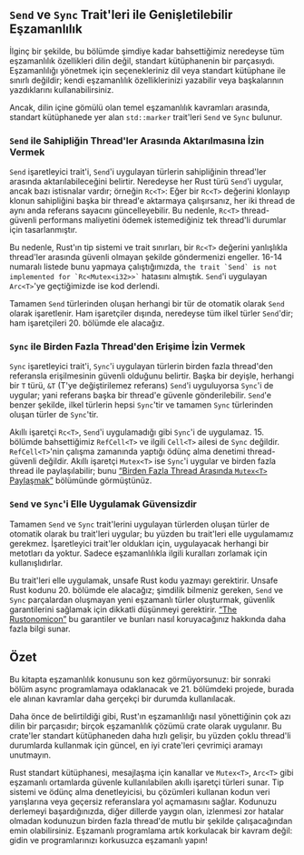 ## `Send` ve `Sync` Trait'leri ile Genişletilebilir Eşzamanlılık

<!-- Eski bağlantı, silmeyin -->

<a id="extensible-concurrency-with-the-sync-and-send-traits"></a>

İlginç bir şekilde, bu bölümde şimdiye kadar bahsettiğimiz neredeyse tüm eşzamanlılık özellikleri dilin değil, standart kütüphanenin bir parçasıydı. Eşzamanlılığı yönetmek için seçenekleriniz dil veya standart kütüphane ile sınırlı değildir; kendi eşzamanlılık özelliklerinizi yazabilir veya başkalarının yazdıklarını kullanabilirsiniz.

Ancak, dilin içine gömülü olan temel eşzamanlılık kavramları arasında, standart kütüphanede yer alan `std::marker` trait'leri `Send` ve `Sync` bulunur.

### `Send` ile Sahipliğin Thread'ler Arasında Aktarılmasına İzin Vermek

`Send` işaretleyici trait'i, `Send`'i uygulayan türlerin sahipliğinin thread'ler arasında aktarılabileceğini belirtir. Neredeyse her Rust türü `Send`'i uygular, ancak bazı istisnalar vardır; örneğin `Rc<T>`: Eğer bir `Rc<T>` değerini klonlayıp klonun sahipliğini başka bir thread'e aktarmaya çalışırsanız, her iki thread de aynı anda referans sayacını güncelleyebilir. Bu nedenle, `Rc<T>` thread-güvenli performans maliyetini ödemek istemediğiniz tek thread'li durumlar için tasarlanmıştır.

Bu nedenle, Rust'ın tip sistemi ve trait sınırları, bir `Rc<T>` değerini yanlışlıkla thread'ler arasında güvenli olmayan şekilde göndermenizi engeller. 16-14 numaralı listede bunu yapmaya çalıştığımızda, `` the trait `Send` is not implemented for `Rc<Mutex<i32>>` `` hatasını almıştık. `Send`'i uygulayan `Arc<T>`'ye geçtiğimizde ise kod derlendi.

Tamamen `Send` türlerinden oluşan herhangi bir tür de otomatik olarak `Send` olarak işaretlenir. Ham işaretçiler dışında, neredeyse tüm ilkel türler `Send`'dir; ham işaretçileri 20. bölümde ele alacağız.

### `Sync` ile Birden Fazla Thread'den Erişime İzin Vermek

`Sync` işaretleyici trait'i, `Sync`'i uygulayan türlerin birden fazla thread'den referansla erişilmesinin güvenli olduğunu belirtir. Başka bir deyişle, herhangi bir `T` türü, `&T` (T'ye değiştirilemez referans) `Send`'i uyguluyorsa `Sync`'i de uygular; yani referans başka bir thread'e güvenle gönderilebilir. `Send`'e benzer şekilde, ilkel türlerin hepsi `Sync`'tir ve tamamen `Sync` türlerinden oluşan türler de `Sync`'tir.

Akıllı işaretçi `Rc<T>`, `Send`'i uygulamadığı gibi `Sync`'i de uygulamaz. 15. bölümde bahsettiğimiz `RefCell<T>` ve ilgili `Cell<T>` ailesi de `Sync` değildir. `RefCell<T>`'nin çalışma zamanında yaptığı ödünç alma denetimi thread-güvenli değildir. Akıllı işaretçi `Mutex<T>` ise `Sync`'i uygular ve birden fazla thread ile paylaşılabilir; bunu [“Birden Fazla Thread Arasında `Mutex<T>` Paylaşmak”][sharing-a-mutext-between-multiple-threads] bölümünde görmüştünüz.

### `Send` ve `Sync`'i Elle Uygulamak Güvensizdir

Tamamen `Send` ve `Sync` trait'lerini uygulayan türlerden oluşan türler de otomatik olarak bu trait'leri uygular; bu yüzden bu trait'leri elle uygulamamız gerekmez. İşaretleyici trait'ler oldukları için, uygulayacak herhangi bir metotları da yoktur. Sadece eşzamanlılıkla ilgili kuralları zorlamak için kullanışlıdırlar.

Bu trait'leri elle uygulamak, unsafe Rust kodu yazmayı gerektirir. Unsafe Rust kodunu 20. bölümde ele alacağız; şimdilik bilmeniz gereken, `Send` ve `Sync` parçalardan oluşmayan yeni eşzamanlı türler oluşturmak, güvenlik garantilerini sağlamak için dikkatli düşünmeyi gerektirir. [“The Rustonomicon”][nomicon] bu garantiler ve bunları nasıl koruyacağınız hakkında daha fazla bilgi sunar.

## Özet

Bu kitapta eşzamanlılık konusunu son kez görmüyorsunuz: bir sonraki bölüm async programlamaya odaklanacak ve 21. bölümdeki projede, burada ele alınan kavramlar daha gerçekçi bir durumda kullanılacak.

Daha önce de belirtildiği gibi, Rust'ın eşzamanlılığı nasıl yönettiğinin çok azı dilin bir parçasıdır; birçok eşzamanlılık çözümü crate olarak uygulanır. Bu crate'ler standart kütüphaneden daha hızlı gelişir, bu yüzden çoklu thread'li durumlarda kullanmak için güncel, en iyi crate'leri çevrimiçi aramayı unutmayın.

Rust standart kütüphanesi, mesajlaşma için kanallar ve `Mutex<T>`, `Arc<T>` gibi eşzamanlı ortamlarda güvenle kullanılabilen akıllı işaretçi türleri sunar. Tip sistemi ve ödünç alma denetleyicisi, bu çözümleri kullanan kodun veri yarışlarına veya geçersiz referanslara yol açmamasını sağlar. Kodunuzu derlemeyi başardığınızda, diğer dillerde yaygın olan, izlenmesi zor hatalar olmadan kodunuzun birden fazla thread'de mutlu bir şekilde çalışacağından emin olabilirsiniz. Eşzamanlı programlama artık korkulacak bir kavram değil: gidin ve programlarınızı korkusuzca eşzamanlı yapın!

[sharing-a-mutext-between-multiple-threads]: ch16-03-shared-state.html#sharing-a-mutext-between-multiple-threads
[nomicon]: ../nomicon/index.html
